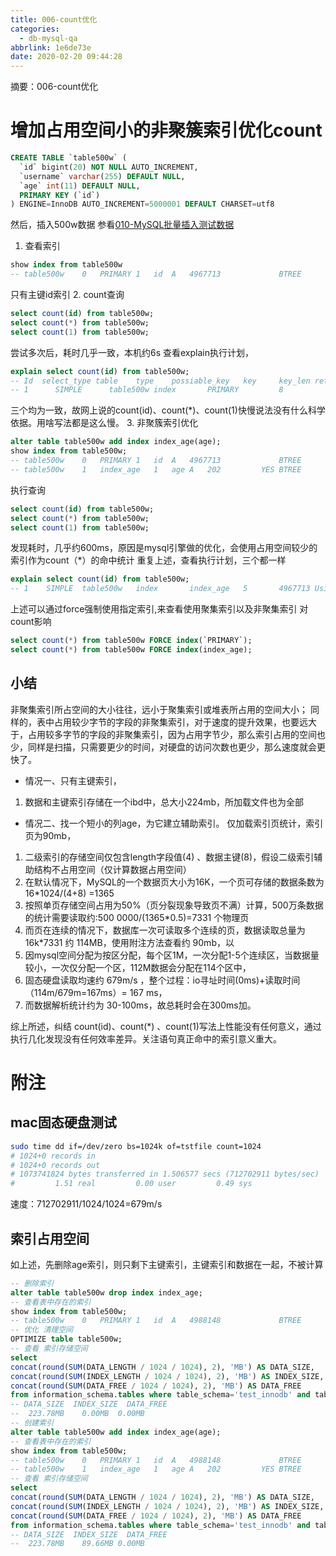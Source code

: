 ```yaml
---
title: 006-count优化
categories:
  - db-mysql-qa
abbrlink: 1e6de73e
date: 2020-02-20 09:44:28
---
```


摘要：006-count优化
<!-- more -->

# 增加占用空间小的非聚簇索引优化count

```sql
CREATE TABLE `table500w` (
  `id` bigint(20) NOT NULL AUTO_INCREMENT,
  `username` varchar(255) DEFAULT NULL,
  `age` int(11) DEFAULT NULL,
  PRIMARY KEY (`id`)
) ENGINE=InnoDB AUTO_INCREMENT=5000001 DEFAULT CHARSET=utf8
```
然后，插入500w数据
参看[010-MySQL批量插入测试数据](https://www.cnblogs.com/bjlhx/p/11949479.html)
1. 查看索引
```sql
show index from table500w
-- table500w	0	PRIMARY	1	id	A	4967713				BTREE		
```
只有主键id索引
2. count查询
```sql
select count(id) from table500w; 
select count(*) from table500w;
select count(1) from table500w; 
```
尝试多次后，耗时几乎一致，本机约6s
查看explain执行计划，
```sql
explain select count(id) from table500w; 
-- Id  select_type table    type    possiable_key   key     key_len ref rows  Extra
-- 1	  SIMPLE	  table500w	index		PRIMARY	        8		                4967713	Using index
```
三个均为一致，故网上说的count(id)、count(*)、count(1)快慢说法没有什么科学依据。用啥写法都是这么慢。
3. 非聚簇索引优化
```sql
alter table table500w add index index_age(age);
show index from table500w;
-- table500w	0	PRIMARY	1	id	A	4967713				BTREE		
-- table500w	1	index_age	1	age	A	202			YES	BTREE		
```
执行查询
```sql
select count(id) from table500w; 
select count(*) from table500w;
select count(1) from table500w; 
```
发现耗时，几乎约600ms，原因是mysql引擎做的优化，会使用占用空间较少的索引作为count（*）的命中统计
重复上述，查看执行计划，三个都一样
```sql
explain select count(id) from table500w; 
-- 1	SIMPLE	table500w	index		index_age	5		4967713	Using index
```
上述可以通过force强制使用指定索引,来查看使用聚集索引以及非聚集索引 对count影响
```sql
select count(*) from table500w FORCE index(`PRIMARY`); 
select count(*) from table500w FORCE index(index_age); 
```

## 小结
非聚集索引所占空间的大小往往，远小于聚集索引或堆表所占用的空间大小；
同样的，表中占用较少字节的字段的非聚集索引，对于速度的提升效果，也要远大于，占用较多字节的字段的非聚集索引，因为占用字节少，那么索引占用的空间也少，同样是扫描，只需要更少的时间，对硬盘的访问次数也更少，那么速度就会更快了。

- 情况一、只有主键索引，
1. 数据和主键索引存储在一个ibd中，总大小224mb，所加载文件也为全部


- 情况二、找一个短小的列age，为它建立辅助索引。
仅加载索引页统计，索引页为90mb，
1. 二级索引的存储空间仅包含length字段值(4) 、数据主键(8)，假设二级索引辅助结构不占用空间（仅计算数据占用空间）
2. 在默认情况下，MySQL的一个数据页大小为16K，一个页可存储的数据条数为 16*1024/(4+8) =1365 
3. 按照单页存储空间占用为50%（页分裂现象导致页不满）计算，500万条数据的统计需要读取约:500 0000/(1365*0.5)=7331 个物理页
4. 而页在连续的情况下，数据库一次可读取多个连续的页，数据读取总量为 16k*7331 约 114MB，使用附注方法查看约 90mb，以
5. 因mysql空间分配为按区分配，每个区1M，一次分配1-5个连续区，当数据量较小，一次仅分配一个区，112M数据会分配在114个区中，
6. 固态硬盘读取均速约 679m/s ，整个过程：io寻址时间(0ms)+读取时间（114m/679m=167ms）= 167 ms，
7. 而数据解析统计约为 30-100ms，故总耗时会在300ms加。

综上所述，纠结 count(id)、count(*) 、count(1)写法上性能没有任何意义，通过执行几化发现没有任何效率差异。关注语句真正命中的索引意义重大。

# 附注
## mac固态硬盘测试
``` bash
sudo time dd if=/dev/zero bs=1024k of=tstfile count=1024
# 1024+0 records in
# 1024+0 records out
# 1073741824 bytes transferred in 1.506577 secs (712702911 bytes/sec)
#         1.51 real         0.00 user         0.49 sys
```

速度：712702911/1024/1024=679m/s

## 索引占用空间
如上述，先删除age索引，则只剩下主键索引，主键索引和数据在一起，不被计算
```sql
-- 删除索引
alter table table500w drop index index_age;
-- 查看表中存在的索引
show index from table500w;
-- table500w	0	PRIMARY	1	id	A	4988148				BTREE		
-- 优化 清理空间
OPTIMIZE table table500w;
-- 查看 索引存储空间
select 
concat(round(SUM(DATA_LENGTH / 1024 / 1024), 2), 'MB') AS DATA_SIZE, 
concat(round(SUM(INDEX_LENGTH / 1024 / 1024), 2), 'MB') AS INDEX_SIZE, 
concat(round(SUM(DATA_FREE / 1024 / 1024), 2), 'MB') AS DATA_FREE
from information_schema.tables where table_schema='test_innodb' and table_name='table500w';
-- DATA_SIZE  INDEX_SIZE  DATA_FREE
--  223.78MB	0.00MB	0.00MB
-- 创建索引
alter table table500w add index index_age(age);
-- 查看表中存在的索引
show index from table500w;
-- table500w	0	PRIMARY	1	id	A	4988148				BTREE		
-- table500w	1	index_age	1	age	A	202			YES	BTREE		
-- 查看 索引存储空间
select 
concat(round(SUM(DATA_LENGTH / 1024 / 1024), 2), 'MB') AS DATA_SIZE, 
concat(round(SUM(INDEX_LENGTH / 1024 / 1024), 2), 'MB') AS INDEX_SIZE, 
concat(round(SUM(DATA_FREE / 1024 / 1024), 2), 'MB') AS DATA_FREE
from information_schema.tables where table_schema='test_innodb' and table_name='table500w';
-- DATA_SIZE  INDEX_SIZE  DATA_FREE
--  223.78MB	89.66MB	0.00MB
```